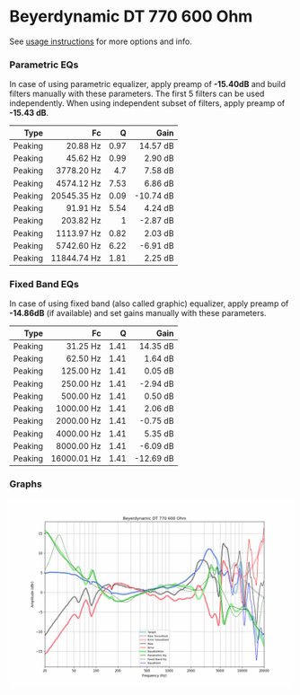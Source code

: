 # Beyerdynamic DT 770 600 Ohm
See [usage instructions](https://github.com/jaakkopasanen/AutoEq#usage) for more options and info.

### Parametric EQs
In case of using parametric equalizer, apply preamp of **-15.40dB** and build filters manually
with these parameters. The first 5 filters can be used independently.
When using independent subset of filters, apply preamp of **-15.43 dB**.

| Type    | Fc          |    Q | Gain      |
|--------:|------------:|-----:|----------:|
| Peaking | 20.88 Hz    | 0.97 | 14.57 dB  |
| Peaking | 45.62 Hz    | 0.99 | 2.90 dB   |
| Peaking | 3778.20 Hz  | 4.7  | 7.58 dB   |
| Peaking | 4574.12 Hz  | 7.53 | 6.86 dB   |
| Peaking | 20545.35 Hz | 0.09 | -10.74 dB |
| Peaking | 91.91 Hz    | 5.54 | 4.24 dB   |
| Peaking | 203.82 Hz   | 1    | -2.87 dB  |
| Peaking | 1113.97 Hz  | 0.82 | 2.03 dB   |
| Peaking | 5742.60 Hz  | 6.22 | -6.91 dB  |
| Peaking | 11844.74 Hz | 1.81 | 2.25 dB   |

### Fixed Band EQs
In case of using fixed band (also called graphic) equalizer, apply preamp of **-14.86dB**
(if available) and set gains manually with these parameters.

| Type    | Fc          |    Q | Gain      |
|--------:|------------:|-----:|----------:|
| Peaking | 31.25 Hz    | 1.41 | 14.35 dB  |
| Peaking | 62.50 Hz    | 1.41 | 1.64 dB   |
| Peaking | 125.00 Hz   | 1.41 | 0.05 dB   |
| Peaking | 250.00 Hz   | 1.41 | -2.94 dB  |
| Peaking | 500.00 Hz   | 1.41 | 0.50 dB   |
| Peaking | 1000.00 Hz  | 1.41 | 2.06 dB   |
| Peaking | 2000.00 Hz  | 1.41 | -0.75 dB  |
| Peaking | 4000.00 Hz  | 1.41 | 5.35 dB   |
| Peaking | 8000.00 Hz  | 1.41 | -6.09 dB  |
| Peaking | 16000.01 Hz | 1.41 | -12.69 dB |

### Graphs
![](./Beyerdynamic%20DT%20770%20600%20Ohm.png)